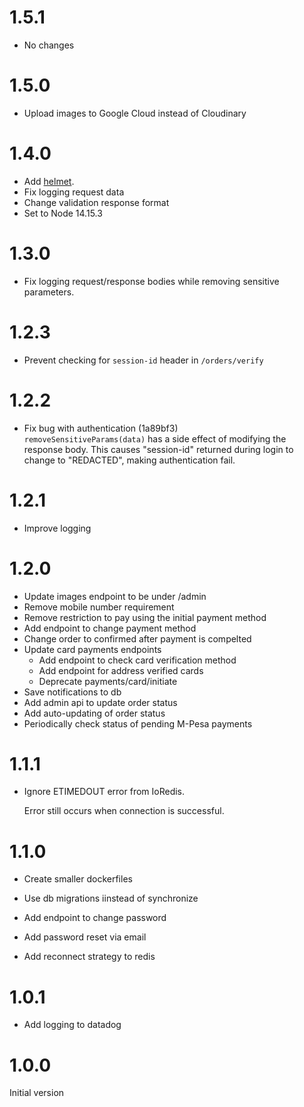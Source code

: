 # 1.5.1

- No changes

# 1.5.0

- Upload images to Google Cloud instead of Cloudinary

# 1.4.0

- Add [helmet](https://helmetjs.github.io/).
- Fix logging request data
- Change validation response format
- Set to Node 14.15.3

# 1.3.0

- Fix logging request/response bodies while removing sensitive parameters.

# 1.2.3

- Prevent checking for `session-id` header in `/orders/verify`

# 1.2.2

- Fix bug with authentication (1a89bf3)  
  `removeSensitiveParams(data)` has a side effect of modifying the response body.
  This causes "session-id" returned during login to change to "REDACTED",
  making authentication fail.

# 1.2.1

- Improve logging

# 1.2.0

- Update images endpoint to be under /admin
- Remove mobile number requirement
- Remove restriction to pay using the initial payment method
- Add endpoint to change payment method
- Change order to confirmed after payment is compelted
- Update card payments endpoints
  - Add endpoint to check card verification method
  - Add endpoint for address verified cards
  - Deprecate payments/card/initiate
- Save notifications to db
- Add admin api to update order status
- Add auto-updating of order status
- Periodically check status of pending M-Pesa payments

# 1.1.1

- Ignore ETIMEDOUT error from IoRedis.

  Error still occurs when connection is successful.

# 1.1.0

- Create smaller dockerfiles

- Use db migrations iinstead of synchronize

- Add endpoint to change password

- Add password reset via email

- Add reconnect strategy to redis

# 1.0.1

- Add logging to datadog

# 1.0.0

Initial version

